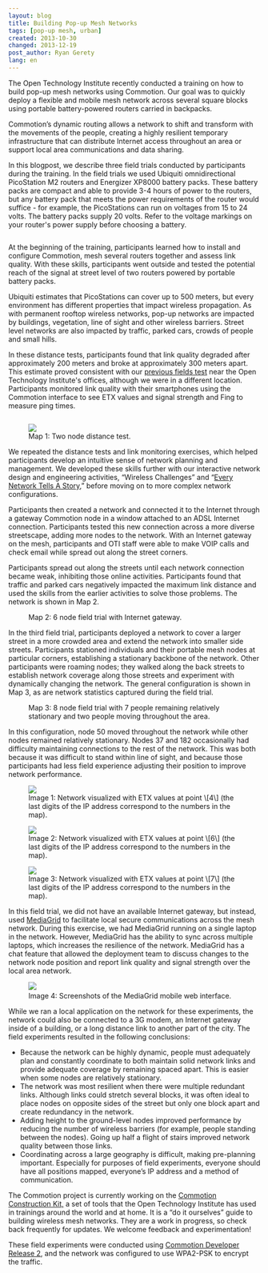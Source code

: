 ```yaml
---
layout: blog
title: Building Pop-up Mesh Networks
tags: [pop-up mesh, urban]
created: 2013-10-30
changed: 2013-12-19
post_author: Ryan Gerety
lang: en
---
```


<img class="large" alt="" src="{{site.baseurl}}/images/blog/popup-title.png" />The Open Technology Institute recently conducted a training on how to build pop-up mesh networks using Commotion. Our goal was to quickly deploy a flexible and mobile mesh network across several square blocks using portable battery-powered routers carried in backpacks. 

Commotion’s dynamic routing allows a network to shift and transform with the movements of the people, creating a highly resilient temporary infrastructure that can distribute Internet access throughout an area or support local area communications and data sharing.

In this blogpost, we describe three field trials conducted by participants during the training. In the field trials we used Ubiquiti omnidirectional PicoStation M2 routers and Energizer XP8000 battery packs. These battery packs are compact and able to provide 3-4 hours of power to the routers, but any battery pack that meets the power requirements of the router would suffice - for example, the PicoStations can run on voltages from 15 to 24 volts. The battery packs supply 20 volts. Refer to the voltage markings on your router's power supply before choosing a battery.

<img alt="" class="large" src="{{site.baseurl}}/images/blog/popup-equipment.png" style="nofloat"/>

At the beginning of the training, participants learned how to install and configure Commotion, mesh several routers together and assess link quality. With these skills, participants went outside and tested the potential reach of the signal at street level of two routers powered by portable battery packs.

Ubiquiti estimates that PicoStations can cover up to 500 meters, but every environment has different properties that impact wireless propagation. As with permanent rooftop wireless networks, pop-up networks are impacted by buildings, vegetation, line of sight and other wireless barriers. Street level networks are also impacted by traffic, parked cars, crowds of people and small hills.

In these distance tests, participants found that link quality degraded after approximately 200 meters and broke at approximately 300 meters apart. This estimate proved consistent with our <a href="http://oti.newamerica.net/blogposts/2013/commotion_field_test_pop_up_mesh_network_downtown_washington_dc-93217"> previous fields test</a> near the Open Technology Institute's offices, although we were in a different location. Participants monitored link quality with their smartphones using the Commotion interface to see ETX values and signal strength and Fing to measure ping times.

<img alt="" src="{{site.baseurl}}/image/blog/popup-p2p.png" class="large" />

<figure>
<img src="{{site.baseurl}}/images/blog/popup-Screenshot_2013-10-29-13-30-11_0.png" />
<figcaption>Map 1: Two node distance test.</figcaption>
</figure>

We repeated the distance tests and link monitoring exercises, which helped participants develop an intuitive sense of network planning and management. We developed these skills further with our interactive network design and engineering activities, “Wireless Challenges” and “<a href="https://commotionwireless.net/docs/cck/planning/design-your-network-every-network-tells-story">Every Network Tells A Story</a>,” before moving on to more complex network configurations.

Participants then created a network and connected it to the Internet through a gateway Commotion node in a window attached to an ADSL Internet connection. Participants tested this new connection across a more diverse streetscape, adding more nodes to the network. With an Internet gateway on the mesh, participants and OTI staff were able to make VOIP calls and check email while spread out along the street corners.

Participants spread out along the streets until each network connection became weak, inhibiting those online activities. Participants found that traffic and parked cars negatively impacted the maximum link distance and used the skills from the earlier activities to solve those problems. The network is shown in Map 2.

<figure>
<img alt="" src="{{site.baseurl}}/images/blog/popup-map2.png"/>
<figcaption>Map 2: 6 node field trial with Internet gateway.</figcaption>
</figure>

In the third field trial, participants deployed a network to cover a larger street in a more crowded area and extend the network into smaller side streets. Participants stationed individuals and their portable mesh nodes at particular corners, establishing a stationary backbone of the network. Other participants were roaming nodes; they walked along the back streets to establish network coverage along those streets and experiment with dynamically changing the network. The general configuration is shown in Map 3, as are network statistics captured during the field trial.

<figure>
<img alt="" src="{{site.baseurl}}/images/blog/popup-map3.png" >
<figcaption>Map 3: 8 node field trial with 7 people remaining relatively stationary and two people moving throughout the area.</figcaption>
</figure>

In this configuration, node 50 moved throughout the network while other nodes remained relatively stationary. Nodes 37 and 182 occasionally had difficulty maintaining connections to the rest of the network. This was both because it was difficult to stand within line of sight, and because those participants had less field experience adjusting their position to improve network performance.

<figure>
<img src="{{site.baseurl}}/images/blog/popup-olsrviz4.png"  />
<figcaption>Image 1: Network visualized with ETX values at point \[4\] (the last digits of the IP address correspond to the numbers in the map).</figcaption>
</figure>

<figure>
<img src="{{site.baseurl}}/images/blog/popup-olsrviz6.png" />
<figcaption>Image 2: Network visualized with ETX values at point \[6\] (the last digits of the IP address correspond to the numbers in the map). </figcaption>
</figure>

<figure>
<img src="{{site.baseurl}}/images/blog/popup-olsrviz7.png?" />
<figcaption>Image 3: Network visualized with ETX values at point \[7\] (the last digits of the IP address correspond to the numbers in the map).</figcaption>
</figure>

In this field trial, we did not have an available Internet gateway, but instead, used <a href="https://github.com/danstaples/MediaGrid">MediaGrid</a> to facilitate local secure communications across the mesh network. During this exercise, we had MediaGrid running on a single laptop in the network. However, MediaGrid has the ability to sync across multiple laptops, which increases the resilience of the network. MediaGrid has a chat feature that allowed the deployment team to discuss changes to the network node position and report link quality and signal strength over the local area network.

<figure>
<img src="{{site.baseurl}}/images/blog/popup-mediagrid1.png" />
<img alt="" src="{{site.baseurl}}/images/blog/popup-mediagrid2_0.png" />
<figcaption>Image 4: Screenshots of the MediaGrid mobile web interface.</figcaption>
</figure>

While we ran a local application on the network for these experiments, the network could also be connected to a 3G modem, an Internet gateway inside of a building, or a long distance link to another part of the city.
The field experiments resulted in the following conclusions:

<ul>
	<li>Because the network can be highly dynamic, people must adequately plan and constantly coordinate to both maintain solid network links and provide adequate coverage by remaining spaced apart. This is easier when some nodes are relatively stationary.</li>
	<li>The network was most resilient when there were multiple redundant links. Although links could stretch several blocks, it was often ideal to place nodes on opposite sides of the street but only one block apart and create redundancy in the network.</li>
	<li>Adding height to the ground-level nodes improved performance by reducing the number of wireless barriers (for example, people standing between the nodes). Going up half a flight of stairs improved network quality between those links.</li>
	<li>Coordinating across a large geography is difficult, making pre-planning important. Especially for purposes of field experiments, everyone should have all positions mapped, everyone’s IP address and a method of communication.</li>
</ul>

The Commotion project is currently working on the <a href="https://commotionwireless.net/docs/cck">Commotion Construction Kit,</a> a set of tools that the Open Technology Institute has used in trainings around the world and at home. It is a “do it ourselves” guide to building wireless mesh networks. They are a work in progress, so check back frequently for updates. We welcome feedback and experimentation!

These field experiments were conducted using <a href="https://commotionwireless.net/download/routers">Commotion Developer Release 2</a>, and the network was configured to use WPA2-PSK to encrypt the traffic.